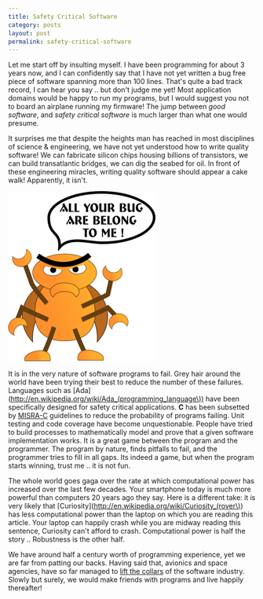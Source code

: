 ```yaml
---
title: Safety Critical Software
category: posts
layout: post
permalink: safety-critical-software
---
```


Let me start off by insulting myself. I have been programming for about 3 years now, and I can confidently say that I have not yet written a bug free piece of software spanning more than 100 lines. That's quite a bad track record, I can hear you say .. but don't judge me yet! Most application domains would be happy to run my programs, but I would suggest you not to board an airplane running my firmware! The jump between *good software*, and *safety critical software* is much larger than what one would presume.

It surprises me that despite the heights man has reached in most disciplines of science & engineering, we have not yet understood how to write quality software! We can fabricate silicon chips housing billions of transistors, we can build transatlantic bridges, we can dig the seabed for oil. In front of these engineering miracles, writing quality software should appear a cake walk! Apparently, it isn't.

![all-your-bug-are-belong-to-me](/img/all-your-bug-are-belong-to-me.png)

It is in the very nature of software programs to fail. Grey hair around the world have been trying their best to reduce the number of these failures. Languages such as [Ada](http://en.wikipedia.org/wiki/Ada_(programming_language\)) have been specifically designed for safety critical applications. **C** has been subsetted by [MISRA-C](http://www.embedded.com/electronics-blogs/beginner-s-corner/4023981/Introduction-to-MISRA-C) guidelines to reduce the probability of programs failing. Unit testing and code coverage have become unquestionable. People have tried to build processes to mathematically model and prove that a given software implementation works. It is a great game between the program and the programmer. The program by nature, finds pitfalls to fail, and the programmer tries to fill in all gaps. Its indeed a game, but when the program starts winning, trust me .. it is not fun.

The whole world goes gaga over the rate at which computational power has increased over the last few decades. Your smartphone today is much more powerful than computers 20 years ago they say. Here is a different take: it is very likely that [Curiosity](http://en.wikipedia.org/wiki/Curiosity_(rover\)) has less computational power than the laptop on which you are reading this article. Your laptop can happily crash while you are midway reading this sentence, Curiosity can't afford to crash. Computational power is half the story .. Robustness is the other half.

We have around half a century worth of programming experience, yet we are far from patting our backs. Having said that, avionics and space agencies, have so far managed to [lift the collars](http://www.fastcompany.com/28121/they-write-right-stuff) of the software industry. Slowly but surely, we would make friends with programs and live happily thereafter!

